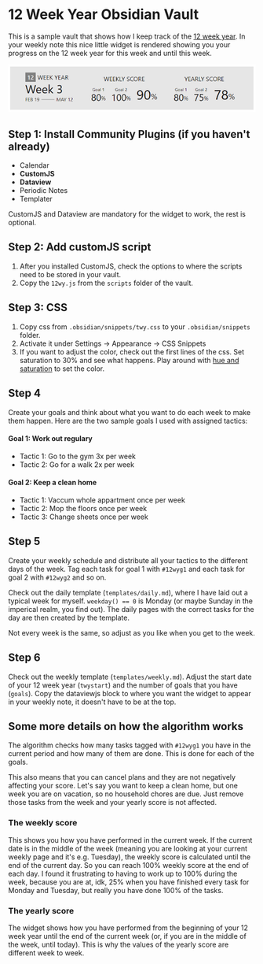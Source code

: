 # 12 Week Year Obsidian Vault

This is a sample vault that shows how I keep track of the [12 week year](https://12weekyear.com/). In your weekly note this nice little widget is rendered showing you your progress on the 12 week year for this week and until this week.

![](images/widget.png)

## Step 1: Install Community Plugins (if you haven't already)
- Calendar
- **CustomJS**
- **Dataview**
- Periodic Notes
- Templater

CustomJS and Dataview are mandatory for the widget to work, the rest is optional.

## Step 2: Add customJS script
1. After you installed CustomJS, check the options to where the scripts need to be stored in your vault.
2. Copy the `12wy.js` from the `scripts` folder of the vault.

## Step 3: CSS
1. Copy css from `.obsidian/snippets/twy.css` to your `.obsidian/snippets` folder.
2. Activate it under Settings -> Appearance -> CSS Snippets
3. If you want to adjust the color, check out the first lines of the css. Set saturation to 30% and see what happens. Play around with [hue and saturation](https://developer.mozilla.org/en-US/docs/Web/CSS/color_value/hsl) to set the color.

## Step 4
Create your goals and think about what you want to do each week to make them happen.
Here are the two sample goals I used with assigned tactics:

#### Goal 1: Work out regulary
- Tactic 1: Go to the gym 3x per week
- Tactic 2: Go for a walk 2x per week

#### Goal 2: Keep a clean home
- Tactic 1: Vaccum whole appartment once per week
- Tactic 2: Mop the floors once per week
- Tactic 3: Change sheets once per week

## Step 5
Create your weekly schedule and distribute all your tactics to the different days of the week. Tag each task for goal 1 with `#12wyg1` and each task for goal 2 with `#12wyg2` and so on. 

Check out the daily template (`templates/daily.md`), where I have laid out a typical week for myself. `weekday() == 0` is Monday (or maybe Sunday in the imperical realm, you find out). The daily pages with the correct tasks for the day are then created by the template.

Not every week is the same, so adjust as you like when you get to the week. 

## Step 6
Check out the weekly template (`templates/weekly.md`). Adjust the start date of your 12 week year (`twystart`) and the number of goals that you have (`goals`). Copy the dataviewjs block to where you want the widget to appear in your weekly note, it doesn't have to be at the top.

## Some more details on how the algorithm works
The algorithm checks how many tasks tagged with `#12wyg1` you have in the current period and how many of them are done. This is done for each of the goals.

This also means that you can cancel plans and they are not negatively affecting your score. Let's say you want to keep a clean home, but one week you are on vacation, so no household chores are due. Just remove those tasks from the week and your yearly score is not affected. 

### The weekly score
This shows you how you have performed in the current week. If the current date is in the middle of the week (meaning you are looking at your current weekly page and it's e.g. Tuesday), the weekly score is calculated until the end of the current day. So you can reach 100% weekly score at the end of each day. I found it frustrating to having to work up to 100% during the week, because you are at, idk, 25% when you have finished every task for Monday and Tuesday, but really you have done 100% of the tasks.

### The yearly score
The widget shows how you have performed from the beginning of your 12 week year until the end of the current week (or, if you are in the middle of the week, until today). This is why the values of the yearly score are different week to week.






